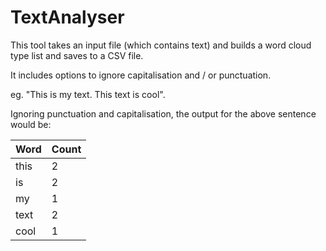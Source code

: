 # TextAnalyser
This tool takes an input file (which contains text) and builds a word cloud type list and saves to a CSV file.

It includes options to ignore capitalisation and / or punctuation.

eg. "This is my text. This text is cool".

Ignoring punctuation and capitalisation, the output for the above sentence would be:

| Word | Count |
| ---- | ----- |
| this | 2 |
| is | 2 |
| my | 1 |
| text | 2 |
| cool | 1 |
